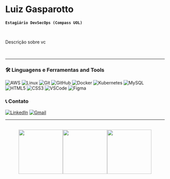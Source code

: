 #  Luiz Gasparotto

**`Estagiário DevSecOps (Compass UOL)`**

<br>

Descrição sobre vc

<br>

---

### 🛠️ Linguagens e Ferramentas and Tools

![AWS](https://img.shields.io/badge/-aws-222E3E?logo=amazon-web-services&style=for-the-badge&logoColor=white)
![Linux](https://img.shields.io/badge/-Linux-FCC624?logo=linux&style=for-the-badge&logoColor=black)
![Git](https://img.shields.io/badge/-Git-F05032?logo=git&style=for-the-badge&logoColor=white)
![GitHub](https://img.shields.io/badge/-GitHub-181717?logo=github&style=for-the-badge&logoColor=white)
![Docker](https://img.shields.io/badge/-Docker-2496ED?logo=docker&style=for-the-badge&logoColor=white)
![Kubernetes](https://img.shields.io/badge/-Kubernetes-326CE5?logo=kubernetes&style=for-the-badge&logoColor=white)
![MySQL](https://img.shields.io/badge/-MySQL-4479A1?logo=mysql&style=for-the-badge&logoColor=white)
![HTML5](https://img.shields.io/badge/-HTML5-E34F26?logo=html5&style=for-the-badge&logoColor=white)
![CSS3](https://img.shields.io/badge/-CSS3-1572B6?logo=css3&style=for-the-badge&logoColor=white)
![VSCode](https://img.shields.io/badge/-VSCode-007ACC?logo=visual-studio-code&style=for-the-badge&logoColor=white)
![Figma](https://img.shields.io/badge/-Figma-F24E1E?logo=figma&style=for-the-badge&logoColor=white)

### 📞 Contato

[![LinkedIn](https://img.shields.io/badge/-LinkedIn-0A66C2?logo=linkedin&style=for-the-badge&logoColor=white)](https://www.linkedin.com/in/seu-linkedin)
[![Gmail](https://img.shields.io/badge/-Gmail-D14836?logo=gmail&style=for-the-badge&logoColor=white)](mailto:seuemail@gmail.com)

---
 
<br>
<div align="center" style="display: flex; flex-wrap: wrap; justify-content: center;">
  <!-- GitHub Stats Cards -->
  <img height="140em" src="https://github-readme-stats.vercel.app/api?username=gasparotto-l&show_icons=true&locale=en&theme=dark&rank_icon=github&card_width=100" />
  <img height="140em" src="https://github-readme-stats.vercel.app/api/top-langs/?username=gasparotto-l&theme=dark&layout=compact&card_width=100">
  <img height="140em" src="https://streak-stats.demolab.com?user=gasparotto-l&theme=dark&locale=pt_BR&card_width=300">
</div>
</details>
